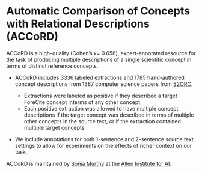 # Automatic Comparison of Concepts with Relational Descriptions (ACCoRD)

ACCoRD is a high-quality (Cohen’s κ= 0.658), expert-annotated resource for the task of producing multiple descriptions of a single scientific concept in terms of distinct reference concepts.

* ACCoRD includes 3336 labeled extractions and 1785 hand-authored concept descriptions from 1387 computer science papers from [S2ORC](https://github.com/allenai/s2orc).
    * Extractions were labeled as positive if they described a target ForeCite concept interms of any other concept.
    * Each positive extraction was allowed to have multiple concept descriptions if the target concept was described in terms of multiple other concepts in the source text, or if the extraction contained multiple target concepts.

* We include annotations for both 1-sentence and 2-sentence source text settings to allow for experiments on the effects of richer context on our task.

ACCoRD is maintained by [Sonia Murthy](https://github.com/skmur) at the [Allen Institute for AI](https://allenai.org/).

